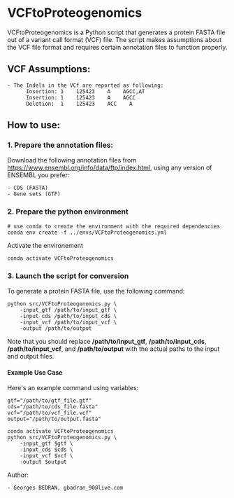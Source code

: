 # VCFtoProteogenomics

VCFtoProteogenomics is a Python script that generates a protein FASTA file out of a variant call format (VCF) file. The script makes assumptions about the VCF file format and requires certain annotation files to function properly.

## VCF Assumptions:
```
- The Indels in the VCf are reported as following:
      Insertion: 1    125423    A    AGCC,AT
      Insertion: 1    125423    A    AGCC
      Deletion:  1    125423    ACC    A
```
## How to use:

### 1. Prepare the annotation files:

Download the following annotation files from https://www.ensembl.org/info/data/ftp/index.html, using any version of ENSEMBL you prefer:

    - CDS (FASTA)
    - Gene sets (GTF)

### 2. Prepare the python environment
```
# use conda to create the environment with the required dependencies
conda env create -f ../envs/VCFtoProteogenomics.yml
```
Activate the environement
```
conda activate VCFtoProteogenomics
```

### 3. Launch the script for conversion
To generate a protein FASTA file, use the following command:
```
python src/VCFtoProteogenomics.py \
    -input_gtf /path/to/input_gtf \
    -input_cds /path/to/input_cds \
    -input_vcf /path/to/input_vcf \
    -output /path/to/output

```

Note that you should replace **/path/to/input_gtf**, **/path/to/input_cds**, **/path/to/input_vcf**, and **/path/to/output** with the actual paths to the input and output files.

#### Example Use Case
Here's an example command using variables:

```
gtf="/path/to/gtf_file.gtf"
cds="/path/to/cds_file.fasta"
vcf="/path/to/vcf_file.vcf"
output="/path/to/output.fasta"

conda activate VCFtoProteogenomics
python src/VCFtoProteogenomics.py \
    -input_gtf $gtf \
    -input_cds $cds \
    -input_vcf $vcf \
    -output $output
```

Author: 

    - Georges BEDRAN, gbadran_90@live.com
